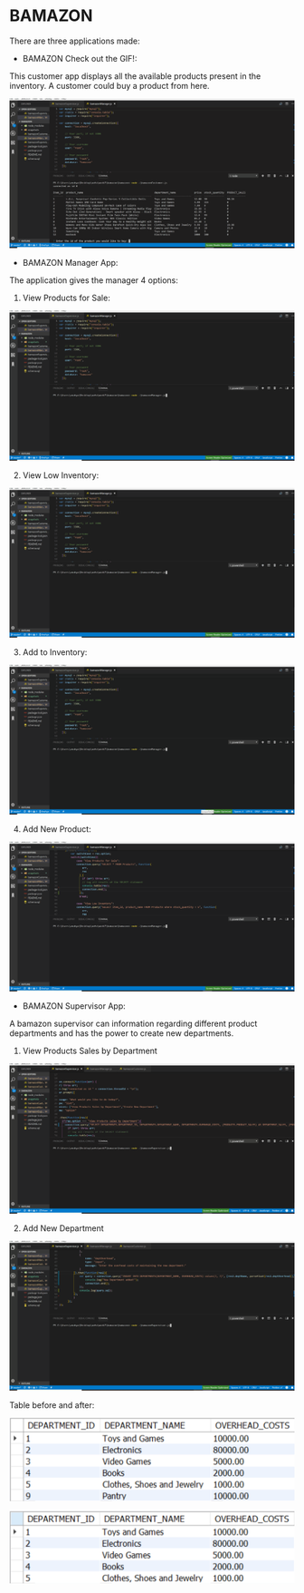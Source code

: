# BAMAZON

There are three applications made:

* BAMAZON Check out the GIF!:

This customer app displays all the available products present in the inventory. A customer could buy a product from here.

![Check out the GIF!](/snapshots/1.gif)

* BAMAZON Manager App:

The application gives the manager 4 options:
 1. View Products for Sale:

![Check out the GIF!](/snapshots/2.gif)

 2. View Low Inventory:

![Check out the GIF!](/snapshots/3.gif)

 3. Add to Inventory:

![Check out the GIF!](/snapshots/4.gif)

 4. Add New Product:

![Check out the GIF!](/snapshots/5.gif)

* BAMAZON Supervisor App:

A bamazon supervisor can information regarding different product departments and has the power to create new departments.

 1. View Products Sales by Department

 ![Check out the GIF!](/snapshots/8.gif)

 2. Add New Department

 ![Check out the GIF!](/snapshots/9.gif)
 
 Table before and after:

 ![Department Table](/snapshots/1.PNG)

 ![Department Table](/snapshots/2.PNG)
